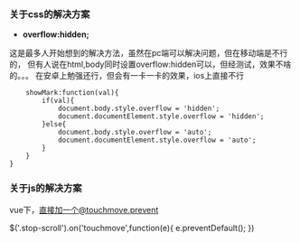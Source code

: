 ### 关于css的解决方案

- **overflow:hidden;**  

这是最多人开始想到的解决方法，虽然在pc端可以解决问题，但在移动端是不行的，
但有人说在html,body同时设置overflow:hidden可以，但经测试，效果不啥的。。。
在安卓上勉强还行，但会有一卡一卡的效果，ios上直接不行



```   watch:{
    showMark:function(val){
        if(val){
            document.body.style.overflow = 'hidden';
            document.documentElement.style.overflow = 'hidden';
        }else{
            document.body.style.overflow = 'auto';
            document.documentElement.style.overflow = 'auto';
        }
    }
}
```


### 关于js的解决方案

  vue下，直接加一个@touchmove.prevent

[^_^]: # (用原生js,则统一给一个class元素添加touchmove事件，并阻止默认行为)
[^_^]: # <> (这里使用了jquery)
$('.stop-scroll').on('touchmove',function(e){
    e.preventDefault();
})



